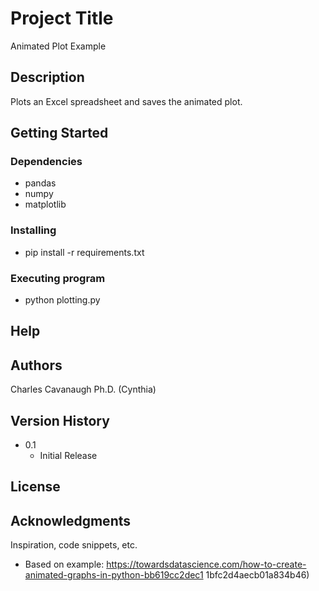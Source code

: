 # Project Title

Animated Plot Example

## Description

Plots an Excel spreadsheet and saves the animated plot.

## Getting Started

### Dependencies

* pandas
* numpy
* matplotlib

### Installing

* pip install -r requirements.txt

### Executing program

* python plotting.py


## Help



## Authors

Charles Cavanaugh Ph.D. (Cynthia)

## Version History

* 0.1
    * Initial Release

## License

## Acknowledgments

Inspiration, code snippets, etc.
* Based on example: https://towardsdatascience.com/how-to-create-animated-graphs-in-python-bb619cc2dec1
1bfc2d4aecb01a834b46)